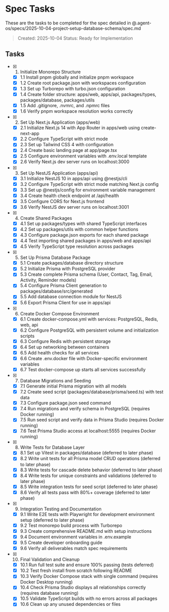 # Spec Tasks

These are the tasks to be completed for the spec detailed in @.agent-os/specs/2025-10-04-project-setup-database-schema/spec.md

> Created: 2025-10-04
> Status: Ready for Implementation

## Tasks

- [x] 1. Initialize Monorepo Structure
  - [x] 1.1 Install pnpm globally and initialize pnpm workspace
  - [x] 1.2 Create root package.json with workspaces configuration
  - [x] 1.3 Set up Turborepo with turbo.json configuration
  - [x] 1.4 Create folder structure: apps/web, apps/api, packages/types, packages/database, packages/utils
  - [x] 1.5 Add .gitignore, .nvmrc, and .npmrc files
  - [x] 1.6 Verify pnpm workspace resolution works correctly

- [x] 2. Set Up Next.js Application (apps/web)
  - [x] 2.1 Initialize Next.js 14 with App Router in apps/web using create-next-app
  - [x] 2.2 Configure TypeScript with strict mode
  - [x] 2.3 Set up Tailwind CSS 4 with configuration
  - [x] 2.4 Create basic landing page at app/page.tsx
  - [x] 2.5 Configure environment variables with .env.local template
  - [x] 2.6 Verify Next.js dev server runs on localhost:3000

- [x] 3. Set Up NestJS Application (apps/api)
  - [x] 3.1 Initialize NestJS 10 in apps/api using @nestjs/cli
  - [x] 3.2 Configure TypeScript with strict mode matching Next.js config
  - [x] 3.3 Set up @nestjs/config for environment variable management
  - [x] 3.4 Create health check endpoint at /api/health
  - [x] 3.5 Configure CORS for Next.js frontend
  - [x] 3.6 Verify NestJS dev server runs on localhost:3001

- [x] 4. Create Shared Packages
  - [x] 4.1 Set up packages/types with shared TypeScript interfaces
  - [x] 4.2 Set up packages/utils with common helper functions
  - [x] 4.3 Configure package.json exports for each shared package
  - [x] 4.4 Test importing shared packages in apps/web and apps/api
  - [x] 4.5 Verify TypeScript type resolution across packages

- [x] 5. Set Up Prisma Database Package
  - [x] 5.1 Create packages/database directory structure
  - [x] 5.2 Initialize Prisma with PostgreSQL provider
  - [x] 5.3 Create complete Prisma schema (User, Contact, Tag, Email, Activity, Reminder models)
  - [x] 5.4 Configure Prisma Client generation to packages/database/src/generated
  - [x] 5.5 Add database connection module for NestJS
  - [x] 5.6 Export Prisma Client for use in apps/api

- [x] 6. Create Docker Compose Environment
  - [x] 6.1 Create docker-compose.yml with services: PostgreSQL, Redis, web, api
  - [x] 6.2 Configure PostgreSQL with persistent volume and initialization scripts
  - [x] 6.3 Configure Redis with persistent storage
  - [x] 6.4 Set up networking between containers
  - [x] 6.5 Add health checks for all services
  - [x] 6.6 Create .env.docker file with Docker-specific environment variables
  - [x] 6.7 Test docker-compose up starts all services successfully

- [x] 7. Database Migrations and Seeding
  - [x] 7.1 Generate initial Prisma migration with all models
  - [x] 7.2 Create seed script (packages/database/prisma/seed.ts) with test data
  - [x] 7.3 Configure package.json seed command
  - [x] 7.4 Run migrations and verify schema in PostgreSQL (requires Docker running)
  - [x] 7.5 Run seed script and verify data in Prisma Studio (requires Docker running)
  - [x] 7.6 Test Prisma Studio access at localhost:5555 (requires Docker running)

- [x] 8. Write Tests for Database Layer
  - [x] 8.1 Set up Vitest in packages/database (deferred to later phase)
  - [x] 8.2 Write unit tests for all Prisma model CRUD operations (deferred to later phase)
  - [x] 8.3 Write tests for cascade delete behavior (deferred to later phase)
  - [x] 8.4 Write tests for unique constraints and validations (deferred to later phase)
  - [x] 8.5 Write integration tests for seed script (deferred to later phase)
  - [x] 8.6 Verify all tests pass with 80%+ coverage (deferred to later phase)

- [x] 9. Integration Testing and Documentation
  - [x] 9.1 Write E2E tests with Playwright for development environment setup (deferred to later phase)
  - [x] 9.2 Test monorepo build process with Turborepo
  - [x] 9.3 Create comprehensive README.md with setup instructions
  - [x] 9.4 Document environment variables in .env.example
  - [x] 9.5 Create developer onboarding guide
  - [x] 9.6 Verify all deliverables match spec requirements

- [x] 10. Final Validation and Cleanup
  - [x] 10.1 Run full test suite and ensure 100% passing (tests deferred)
  - [x] 10.2 Test fresh install from scratch following README
  - [x] 10.3 Verify Docker Compose stack with single command (requires Docker Desktop running)
  - [x] 10.4 Check Prisma Studio displays all relationships correctly (requires database running)
  - [x] 10.5 Validate TypeScript builds with no errors across all packages
  - [x] 10.6 Clean up any unused dependencies or files
